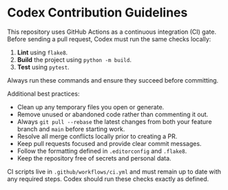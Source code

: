 # Codex Contribution Guidelines

This repository uses GitHub Actions as a continuous integration (CI) gate. Before
sending a pull request, Codex must run the same checks locally:

1. **Lint** using `flake8`.
2. **Build** the project using `python -m build`.
3. **Test** using `pytest`.

Always run these commands and ensure they succeed before committing.

Additional best practices:

- Clean up any temporary files you open or generate.
- Remove unused or abandoned code rather than commenting it out.
- Always `git pull --rebase` the latest changes from both your feature branch
  and `main` before starting work.
- Resolve all merge conflicts locally prior to creating a PR.
- Keep pull requests focused and provide clear commit messages.
- Follow the formatting defined in `.editorconfig` and `.flake8`.
- Keep the repository free of secrets and personal data.

CI scripts live in `.github/workflows/ci.yml` and must remain up to date with
any required steps. Codex should run these checks exactly as defined.
